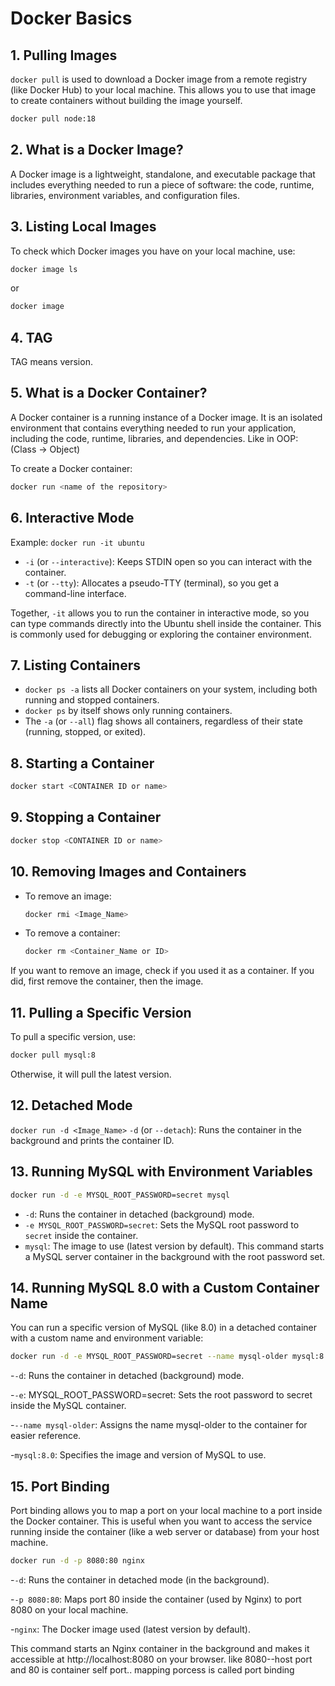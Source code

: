# Docker Basics

## 1. Pulling Images

`docker pull` is used to download a Docker image from a remote registry (like Docker Hub) to your local machine. This allows you to use that image to create containers without building the image yourself.

```sh
docker pull node:18
```

## 2. What is a Docker Image?

A Docker image is a lightweight, standalone, and executable package that includes everything needed to run a piece of software: the code, runtime, libraries, environment variables, and configuration files.

## 3. Listing Local Images

To check which Docker images you have on your local machine, use:

```sh
docker image ls
```
or
```sh
docker image
```

## 4. TAG

TAG means version.

## 5. What is a Docker Container?

A Docker container is a running instance of a Docker image. It is an isolated environment that contains everything needed to run your application, including the code, runtime, libraries, and dependencies.
Like in OOP: (Class → Object)

To create a Docker container:

```sh
docker run <name of the repository>
```

## 6. Interactive Mode

Example: `docker run -it ubuntu`

- `-i` (or `--interactive`): Keeps STDIN open so you can interact with the container.
- `-t` (or `--tty`): Allocates a pseudo-TTY (terminal), so you get a command-line interface.

Together, `-it` allows you to run the container in interactive mode, so you can type commands directly into the Ubuntu shell inside the container. This is commonly used for debugging or exploring the container environment.

## 7. Listing Containers

- `docker ps -a` lists all Docker containers on your system, including both running and stopped containers.
- `docker ps` by itself shows only running containers.
- The `-a` (or `--all`) flag shows all containers, regardless of their state (running, stopped, or exited).

## 8. Starting a Container

```sh
docker start <CONTAINER ID or name>
```

## 9. Stopping a Container

```sh
docker stop <CONTAINER ID or name>
```

## 10. Removing Images and Containers

- To remove an image:

  ```sh
  docker rmi <Image_Name>
  ```

- To remove a container:

  ```sh
  docker rm <Container_Name or ID>
  ```

If you want to remove an image, check if you used it as a container. If you did, first remove the container, then the image.

## 11. Pulling a Specific Version

To pull a specific version, use:

```sh
docker pull mysql:8
```

Otherwise, it will pull the latest version.

## 12. Detached Mode

`docker run -d <Image_Name>`
`-d` (or `--detach`): Runs the container in the background and prints the container ID.

## 13. Running MySQL with Environment Variables

```sh
docker run -d -e MYSQL_ROOT_PASSWORD=secret mysql
```

- `-d`: Runs the container in detached (background) mode.
- `-e MYSQL_ROOT_PASSWORD=secret`: Sets the MySQL root password to `secret` inside the container.
- `mysql`: The image to use (latest version by default).
This command starts a MySQL server container in the background with the root password set.

## 14. Running MySQL 8.0 with a Custom Container Name

You can run a specific version of MySQL (like 8.0) in a detached container with a custom name and environment variable:

```sh
docker run -d -e MYSQL_ROOT_PASSWORD=secret --name mysql-older mysql:8.0
```

-`-d`: Runs the container in detached (background) mode.

-`-e`: MYSQL_ROOT_PASSWORD=secret: Sets the root password to secret inside the MySQL container.

-`--name mysql-older`: Assigns the name mysql-older to the container for easier reference.

-`mysql:8.0`: Specifies the image and version of MySQL to use.

## 15. Port Binding

Port binding allows you to map a port on your local machine to a port inside the Docker container. This is useful when you want to access the service running inside the container (like a web server or database) from your host machine.

```sh
docker run -d -p 8080:80 nginx
```

-`-d`: Runs the container in detached mode (in the background).

-`-p 8080:80`: Maps port 80 inside the container (used by Nginx) to port 8080 on your local machine.

-`nginx`: The Docker image used (latest version by default).

This command starts an Nginx container in the background and makes it accessible at http://localhost:8080 on your browser.
like 8080--host port and 80 is container self port.. mapping porcess is called port binding

